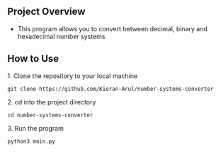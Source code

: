 ## Project Overview

- This program allows you to convert between decimal, binary and hexadecimal number systems

## How to Use

1\. Clone the repository to your local machine
	
	git clone https://github.com/Kieran-Arul/number-systems-converter

2\. cd into the project directory

	cd number-systems-converter

3\. Run the program

	python3 main.py

